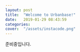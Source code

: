 ```yaml
---
layout: post
title:  "Welcome to Urbanbase!"
date:   2019-01-29 08:43:59
categories: 
cover:  "/assets/instacode.png"
---
```


준비중입니다.

